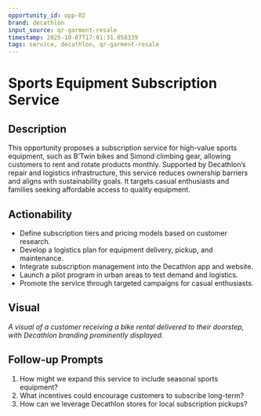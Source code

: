 ```yaml
---
opportunity_id: opp-02
brand: decathlon
input_source: qr-garment-resale
timestamp: 2025-10-07T17:01:31.058339
tags: service, decathlon, qr-garment-resale
---
```


# Sports Equipment Subscription Service

## Description

This opportunity proposes a subscription service for high-value sports equipment, such as B’Twin bikes and Simond climbing gear, allowing customers to rent and rotate products monthly. Supported by Decathlon’s repair and logistics infrastructure, this service reduces ownership barriers and aligns with sustainability goals. It targets casual enthusiasts and families seeking affordable access to quality equipment.

## Actionability

- Define subscription tiers and pricing models based on customer research.
- Develop a logistics plan for equipment delivery, pickup, and maintenance.
- Integrate subscription management into the Decathlon app and website.
- Launch a pilot program in urban areas to test demand and logistics.
- Promote the service through targeted campaigns for casual enthusiasts.

## Visual

*A visual of a customer receiving a bike rental delivered to their doorstep, with Decathlon branding prominently displayed.*

## Follow-up Prompts

1. How might we expand this service to include seasonal sports equipment?
2. What incentives could encourage customers to subscribe long-term?
3. How can we leverage Decathlon stores for local subscription pickups?
